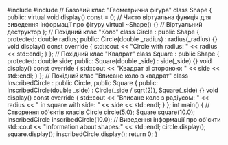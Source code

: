#include <iostream>
#include <cmath>
// Базовий клас "Геометрична фігура"
class Shape {
public:
    virtual void display() const = 0; // Чисто віртуальна функція для виведення інформації про фігуру
    virtual ~Shape() {} // Віртуальний деструктор
};
// Похідний клас "Коло"
class Circle : public Shape {
protected:
    double radius;
public:
    Circle(double _radius) : radius(_radius) {}
    void display() const override {
        std::cout << "Circle with radius: " << radius << std::endl;
    }
};
// Похідний клас "Квадрат"
class Square : public Shape {
protected:
    double side;
public:
    Square(double _side) : side(_side) {}
    void display() const override {
        std::cout << "Квадрат зі стороною: " << side << std::endl;
    }
};
// Похідний клас "Вписане коло в квадрат"
class InscribedCircle : public Circle, public Square {
public:
    InscribedCircle(double _side) : Circle(_side / sqrt(2)), Square(_side) {}
    void display() const override {
        std::cout << "Вписане коло з радіусом: " << radius << " in square with side: " << side << std::endl;
    }
};
int main() {
    // Створення об'єктів класів
    Circle circle(5.0);
    Square square(10.0);
    InscribedCircle inscribedCircle(10.0);
    // Виведення інформації про об'єкти
    std::cout << "Information about shapes:" << std::endl;
    circle.display();
    square.display();
    inscribedCircle.display();
    return 0;
}
